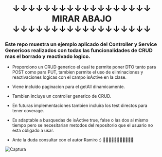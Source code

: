 
<h1 align="center">
  ↓↓↓↓↓↓↓↓↓↓↓↓↓↓↓↓↓↓ MIRAR ABAJO ↓↓↓↓↓↓↓↓↓↓↓↓↓↓↓↓↓↓
</h1>


<h3 aling="center">Este repo muestra un ejemplo aplicado del Controller y Service Genericos realizados con todas las funcionalidades de CRUD mas el borrado y reactivado logico.</h3>

<p align="center">
  
  - Proporciono un CRUD generico el cual te permite poner DTO tanto para POST como para PUT, tambien permite el uso de eliminaciones y reactivaciones logicas con el campo isActive en la clase.
  
  - Viene incluido paginacion para el getAll dinamicamente.
  
  - Tambien incluye un controller generico de CRUD.
  
  - En futuras implementaciones tambien incluira los test directos para tener coverage.
  
  - Es adaptable a busquedas de isActive true, false o las dos al mismo tiempo pero se necesitarian metodos del repositorio que el usuario no esta obligado a usar.
    
  -   Ante la duda consultar con el autor Ramiro :) 🍃🍃🍃🍃🍃🍃🍃🍃🍃🍃🍃
</p>

![Captura](https://github.com/user-attachments/assets/4ec50b42-7430-41c3-99aa-7e95f0474503)
